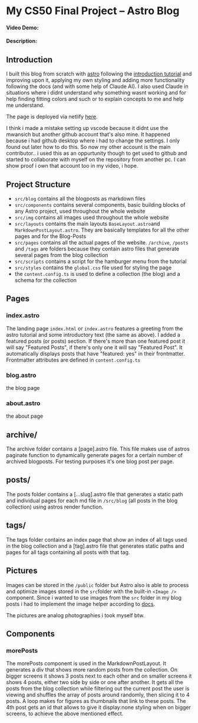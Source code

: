 # My CS50 Final Project – Astro Blog
#### Video Demo:  <URL HERE>
#### Description:

## Introduction
I built this blog from scratch with [astro](https://astro.build/) following the [introduction tutorial](https://docs.astro.build/en/tutorial/0-introduction/) and improving upon it, applying my own styling and adding more functionality following the docs \(and with some help of Claude AI\). I also used Claude in situations where i didnt understand why something wasnt working and for help finding fitting colors and such or to explain concepts to me and help me understand.

The page is deployed via netlify [here](https://deluxe-frangipane-d091d8.netlify.app/).

I think i made a mistake setting up vscode because it didnt use the mwansich but another github account that's also mine. It happened because i had github desktop where i had to change the settings. I only found out later how to do this. So now my other account is the main contributor.. i used this as an oppurtunity though to get used to github and started to collaborate with myself on the repository from another pc. I can show proof i own that account too in my video, i hope.

## Project Structure
- ``src/blog`` contains all the blogposts as markdown files
- ``src/components`` contains several components, basic building blocks of any Astro project, used throughout the whole website
- ``src/img`` contains all images used throughout the whole website
- ``src/layouts`` contains the main layouts ``BaseLayout.astro``and ``MarkdownPostLayout.astro``. They are basically templates for all the other pages and for the Blog-Posts
- ``src/pages`` contains all the actual pages of the website. ``/archive``, ``/posts`` and ``/tags`` are folders because they contain astro files that generate several pages from the blog collection
- ``src/scripts`` contains a script for the hamburger menu from the tutorial
- ``src/styles`` contains the ``global.css`` file used for styling the page
- the ``content.config.ts`` is used to define a collection \(the blog\) and a schema for the collection

## Pages
### index.astro
The landing page ``index.html`` or ``index.astro`` features a greeting from the astro tutorial and some introductory text \(the same as above\).
I added a featured posts \(or posts\) section. If there's more than one featured post it will say "Featured Posts", if there's only one it will say "Featured Post". It automatically displays posts that have "featured: yes" in their frontmatter. Frontmatter attributes are defined in ``content.config.ts``

### blog.astro
the blog page

### about.astro
the about page

## archive/
The archive folder contains a \[page\].astro file. This file makes use of astros paginate function to dynamically generate pages for a certain number of archived blogposts. For testing purposes it's one blog post per page.

## posts/
The posts folder contains a \[...slug\].astro file that generates a static path and individual pages for each md file in ``/src/blog`` \(all posts in the blog collection\) using astros render function.

## tags/
The tags folder contains an index page that show an index of all tags used in the blog collection and a \[tag\].astro file that generates static paths and pages for all tags containing all posts with that tag.

## Pictures
Images can be stored in the ``/public`` folder but Astro also is able to process and optimize images stored in the ``src``folder with the built-in ``<Image />`` component. Since i wanted to use images from the ``src`` folder in my blog posts i had to implement the image helper according to [docs](https://docs.astro.build/en/guides/images/#images-in-content-collections).

The pictures are analog photographies i took myself btw.

## Components
### morePosts
The morePosts component is used in the MarkdownPostLayout. It generates a div that shows more random posts from the collection. On bigger screens it shows 3 posts next to each other and on smaller screens it shows 4 posts, either two side by side or one after another. It gets all the posts from the blog collection while filtering out the current post the user is viewing and shuffles the array of posts around randomly, then slicing it to 4 posts. A loop makes for figures as thumbnails that link to these posts. The 4th post gets an id that allows to give it display:none styling when on bigger screens, to achieve the above mentioned effect.